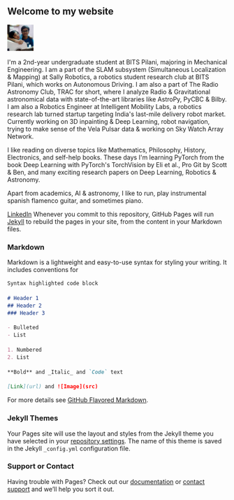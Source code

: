 ## Welcome to my website
<img src="img/cropped.png" class="img-responsive" alt="" width="60" height="60">

I'm a 2nd-year undergraduate student at BITS Pilani, majoring in Mechanical Engineering. I am a part of the SLAM subsystem (Simultaneous Localization & Mapping) at Sally Robotics, a robotics student research club at BITS Pilani, which works on Autonomous Driving. I am also a part of The Radio Astronomy Club, TRAC for short, where I analyze Radio & Gravitational astronomical data with state-of-the-art libraries like AstroPy, PyCBC & Bilby. I am also a Robotics Engineer at Intelligent Mobility Labs, a robotics research lab turned startup targeting India's last-mile delivery robot market. Currently working on 3D inpainting & Deep Learning, robot navigation, trying to make sense of the Vela Pulsar data & working on Sky Watch Array Network.

I like reading on diverse topics like Mathematics, Philosophy, History, Electronics, and self-help books. These days I'm learning PyTorch from the book Deep Learning with PyTorch's TorchVision by Eli et al., Pro Git by Scott & Ben, and many exciting research papers on Deep Learning, Robotics & Astronomy.

Apart from academics, AI & astronomy, I like to run, play instrumental spanish flamenco guitar, and sometimes piano.


[LinkedIn](https://www.linkedin.com/in/kanishk-vishwakarma-880457190/)
Whenever you commit to this repository, GitHub Pages will run [Jekyll](https://jekyllrb.com/) to rebuild the pages in your site, from the content in your Markdown files.

### Markdown

Markdown is a lightweight and easy-to-use syntax for styling your writing. It includes conventions for

```markdown
Syntax highlighted code block

# Header 1
## Header 2
### Header 3

- Bulleted
- List

1. Numbered
2. List

**Bold** and _Italic_ and `Code` text

[Link](url) and ![Image](src)
```

For more details see [GitHub Flavored Markdown](https://guides.github.com/features/mastering-markdown/).

### Jekyll Themes

Your Pages site will use the layout and styles from the Jekyll theme you have selected in your [repository settings](https://github.com/Kanishk598/Kanishk598.github.io/settings/pages). The name of this theme is saved in the Jekyll `_config.yml` configuration file.

### Support or Contact

Having trouble with Pages? Check out our [documentation](https://docs.github.com/categories/github-pages-basics/) or [contact support](https://support.github.com/contact) and we’ll help you sort it out.

